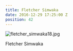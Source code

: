 ```yaml
---
title: Fletcher Simwaka
date: 2016-12-29 17:25:00 Z
position: 42
---
```


![fletcher_simwaka18.jpg](/uploads/fletcher_simwaka18.jpg)

Fletcher Simwaka